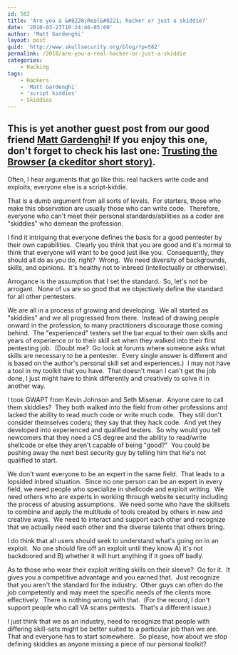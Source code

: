 ```yaml
---
id: 582
title: 'Are you a &#8220;Real&#8221; hacker or just a skiddie?'
date: '2010-03-23T10:24:46-05:00'
author: 'Matt Gardenghi'
layout: post
guid: 'http://www.skullsecurity.org/blog/?p=582'
permalink: /2010/are-you-a-real-hacker-or-just-a-skiddie
categories:
    - Hacking
tags:
    - Hackers
    - 'Matt Gardenghi'
    - 'script kiddies'
    - Skiddies
---
```


This is yet another guest post from our good friend <a href='http://twitter.com/matt_gardenghi'>Matt Gardenghi</a>! If you enjoy this one, don't forget to check his last one: <a href='/blog/?p=560'>Trusting the Browser (a ckeditor short story)</a>.
------------------
Often, I hear arguments that go like this: real hackers write code and exploits; everyone else is a script-kiddie.

That is a dumb argument from all sorts of levels.  For starters, those who make this observation are usually those who can write code.  Therefore, everyone who can't meet their personal standards/abilities as a coder are "skiddies" who demean the profession.

I find it intriguing that everyone defines the basis for a good pentester by their own capabilities.  Clearly you think that you are good and it's normal to think that everyone will want to be good just like you.  Consequently, they should all do as you do, right?  Wrong.  We need diversity of backgrounds, skills, and opinions.  It's healthy not to inbreed (intellectually or otherwise).
<!--more-->
Arrogance is the assumption that I set the standard.  So, let's not be arrogant.  None of us are so good that we objectively define the standard for all other pentesters.

We are all in a process of growing and developing.  We all started as "skiddies" and we all progressed from there.  Instead of drawing people onward in the profession, to many practitioners discourage those coming behind.  The "experienced" testers set the bar equal to their own skills and years of experience or to their skill set when they walked into their first pentesting job.  (Doubt me?  Go look at forums where someone asks what skills are necessary to be a pentester.  Every single answer is different and is based on the author's personal skill set and experiences.)  I may not have a tool in my toolkit that you have.  That doesn't mean I can't get the job done, I just might have to think differently and creatively to solve it in another way.

I took GWAPT from Kevin Johnson and Seth Misenar.  Anyone care to call them skiddies?  They both walked into the field from other professions and lacked the ability to read much code or write much code.  They still don't consider themselves coders; they say that they hack code.  And yet they developed into experienced and qualified testers.  So why would you tell newcomers that they need a CS degree and the ability to read/write shellcode or else they aren't capable of being "good?"  You could be pushing away the next best security guy by telling him that he's not qualified to start.

We don't want everyone to be an expert in the same field.  That leads to a lopsided inbred situation.  Since no one person can be an expert in every field, we need people who specialize in shellcode and exploit writing.  We need others who are experts in working through website security including the process of abusing assumptions.  We need some who have the skillsets to combine and apply the multitude of tools created by others in new and creative ways.  We need to interact and support each other and recognize that we actually need each other and the diverse talents that others bring.

I do think that all users should seek to understand what's going on in an exploit.  No one should fire off an exploit until they know A) it's not backdoored and B) whether it will hurt anything if it goes off badly.

As to those who wear their exploit writing skills on their sleeve?  Go for it.  It gives you a competitive advantage and you earned that.  Just recognize that you aren't the standard for the industry.  Other guys can often do the job competently and may meet the specific needs of the clients more effectively.  There is nothing wrong with that.  (For the record, I don't support people who call VA scans pentests.  That's a different issue.)

I just think that we as an industry, need to recognize that people with differing skill-sets might be better suited to a particular job than we are.  That and everyone has to start somewhere.  So please, how about we stop defining skiddies as anyone missing a piece of our personal toolkit?